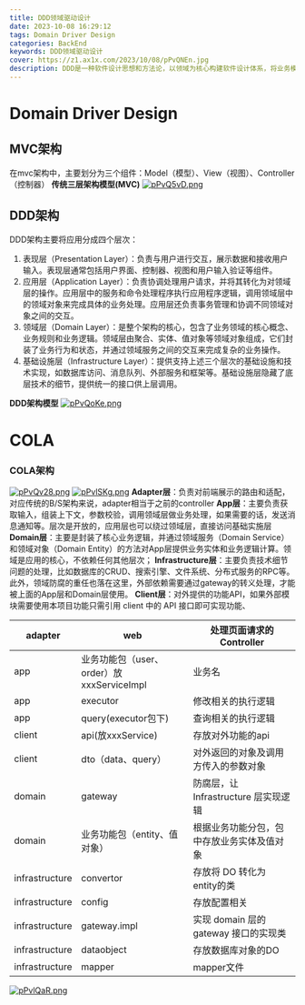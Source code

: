 ```yaml
---
title: DDD领域驱动设计
date: 2023-10-08 16:29:12
tags: Domain Driver Design
categories: BackEnd
keywords: DDD领域驱动设计
cover: https://z1.ax1x.com/2023/10/08/pPvQNEn.jpg
description: DDD是一种软件设计思想和方法论，以领域为核心构建软件设计体系，将业务模型抽象成领域模型进行拆解和封装。
---
```

# Domain Driver Design
## MVC架构
在mvc架构中，主要划分为三个组件：Model（模型）、View（视图）、Controller（控制器）
**传统三层架构模型(MVC)** [![pPvQ5vD.png](https://z1.ax1x.com/2023/10/08/pPvQ5vD.png)](https://imgse.com/i/pPvQ5vD)

## DDD架构
DDD架构主要将应用分成四个层次：

1. 表现层（Presentation Layer）：负责与用户进行交互，展示数据和接收用户输入。表现层通常包括用户界面、控制器、视图和用户输入验证等组件。
2. 应用层（Application Layer）：负责协调处理用户请求，并将其转化为对领域层的操作。应用层中的服务和命令处理程序执行应用程序逻辑，调用领域层中的领域对象来完成具体的业务处理。应用层还负责事务管理和协调不同领域对象之间的交互。
3. 领域层（Domain Layer）：是整个架构的核心，包含了业务领域的核心概念、业务规则和业务逻辑。领域层由聚合、实体、值对象等领域对象组成，它们封装了业务行为和状态，并通过领域服务之间的交互来完成复杂的业务操作。
4. 基础设施层（Infrastructure Layer）：提供支持上述三个层次的基础设施和技术实现，如数据库访问、消息队列、外部服务和框架等。基础设施层隐藏了底层技术的细节，提供统一的接口供上层调用。

**DDD架构模型**
[![pPvQoKe.png](https://z1.ax1x.com/2023/10/08/pPvQoKe.png)](https://imgse.com/i/pPvQoKe)

# COLA
### COLA架构
[![pPvQv28.png](https://z1.ax1x.com/2023/10/08/pPvQv28.png)](https://imgse.com/i/pPvQv28) [![pPvlSKg.png](https://z1.ax1x.com/2023/10/08/pPvlSKg.png)](https://imgse.com/i/pPvlSKg)
**Adapter层**：负责对前端展示的路由和适配，对应传统的B/S架构来说，adapter相当于之前的controller **App层**：主要负责获取输入，组装上下文，参数校验，调用领域层做业务处理，如果需要的话，发送消息通知等。层次是开放的，应用层也可以绕过领域层，直接访问基础实施层
**Domain层**：主要是封装了核心业务逻辑，并通过领域服务（Domain Service）和领域对象（Domain Entity）的方法对App层提供业务实体和业务逻辑计算。领域是应用的核心，不依赖任何其他层次； **Infrastructure层**：主要负责技术细节问题的处理，比如数据库的CRUD、搜索引擎、文件系统、分布式服务的RPC等。此外，领域防腐的重任也落在这里，外部依赖需要通过gateway的转义处理，才能被上面的App层和Domain层使用。 **Client层**：对外提供的功能API，如果外部模块需要使用本项目功能只需引用 client 中的 API 接口即可实现功能、

| adapter | web | 处理页面请求的Controller |
| --- | --- | --- |
| app | 业务功能包（user、order）放xxxServiceImpl | 业务名 |
| app | executor | 修改相关的执行逻辑 |
| app | query(executor包下) | 查询相关的执行逻辑 |
| client | api(放xxxService) | 存放对外功能的api |
| client | dto（data、query） | 对外返回的对象及调用方传入的参数对象 |
| domain | gateway | 防腐层，让 Infrastructure 层实现逻辑 |
| domain | 业务功能包（entity、值对象） | 根据业务功能分包，包中存放业务实体及值对象 |
| infrastructure | convertor | 存放将 DO 转化为 entity的类 |
| infrastructure | config | 存放配置相关 |
| infrastructure | gateway.impl | 实现 domain 层的 gateway 接口的实现类 |
| infrastructure | dataobject | 存放数据库对象的DO |
| infrastructure | mapper | mapper文件 |

[![pPvlQaR.png](https://z1.ax1x.com/2023/10/08/pPvlQaR.png)](https://imgse.com/i/pPvlQaR)
